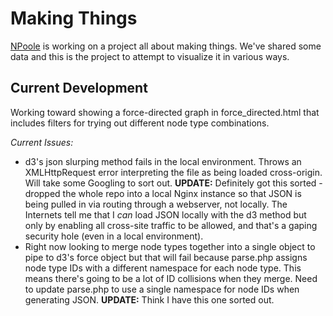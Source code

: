 Making Things
=============

[NPoole](https://github.com/NPoole) is working on a project all about making things. We've shared some data and this is the project to attempt to visualize it in various ways.

Current Development
-------------------

Working toward showing a force-directed graph in force_directed.html that includes filters for trying out different node type combinations.

*Current Issues:*

* d3's json slurping method fails in the local environment. Throws an XMLHttpRequest error interpreting the file as being loaded cross-origin. Will take some Googling to sort out. **UPDATE:** Definitely got this sorted - dropped the whole repo into a local Nginx instance so that JSON is being pulled in via routing through a webserver, not locally. The Internets tell me that I *can* load JSON locally with the d3 method but only by enabling all cross-site traffic to be allowed, and that's a gaping security hole (even in a local environment).
* Right now looking to merge node types together into a single object to pipe to d3's force object but that will fail because parse.php assigns node type IDs with a different namespace for each node type. This means there's going to be a lot of ID collisions when they merge. Need to update parse.php to use a single namespace for node IDs when generating JSON. **UPDATE:** Think I have this one sorted out.